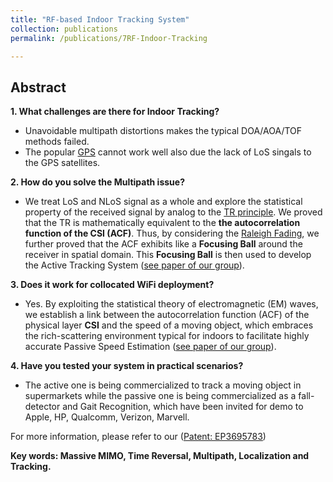 ```yaml
---
title: "RF-based Indoor Tracking System"
collection: publications
permalink: /publications/7RF-Indoor-Tracking

---
```


## Abstract
<b> 1. What challenges are there for Indoor Tracking? </b> <br>
  * Unavoidable multipath distortions makes the typical DOA/AOA/TOF methods failed.
  * The popular [GPS](https://en.wikipedia.org/wiki/Global_Positioning_System) cannot work well also due the lack of LoS singals to the GPS satellites.

<b> 2. How do you solve the Multipath issue? </b> <br>
  * We treat LoS and NLoS signal as a whole and explore the statistical property of the received signal by analog to the [TR principle](https://xiaolu1263.github.io/publications/6TRLocalization). We proved that the TR is mathematically equivalent to the **the autocorrelation function of the CSI (ACF)**. Thus, by considering the [Raleigh Fading](https://en.wikipedia.org/wiki/Rayleigh_fading), we further proved that the ACF exhibits like a **Focusing Ball** around the receiver in spatial domain. This **Focusing Ball** is then used to develop the Active Tracking System ([see paper of our group](https://xiaolu1263.github.io/files/Feng2018FocusingBall.pdf)).

<b> 3. Does it work for collocated WiFi deployment? </b>
  *  Yes. By exploiting the statistical theory of electromagnetic (EM) waves, we establish a link between the autocorrelation function (ACF) of the physical layer **CSI** and the speed of a moving object, which embraces the rich-scattering environment typical for indoors to facilitate highly accurate Passive Speed Estimation ([see paper of our group](https://xiaolu1263.github.io/files/Feng2018WiSpeed.pdf)). 

<b> 4. Have you tested your system in practical scenarios? </b>
  *  The active one is being commercialized to track a moving object in supermarkets while the passive one is being commercialized as a fall-detector and Gait Recognition, which have been invited for demo to Apple, HP, Qualcomm, Verizon, Marvell. <br>

For more information, please refer to our ([Patent: EP3695783](https://patentscope.wipo.int/search/en/detail.jsf?docId=EP302862678&docAn=20157771))


<b> Key words: Massive MIMO, Time Reversal, Multipath, Localization and Tracking.</b>
